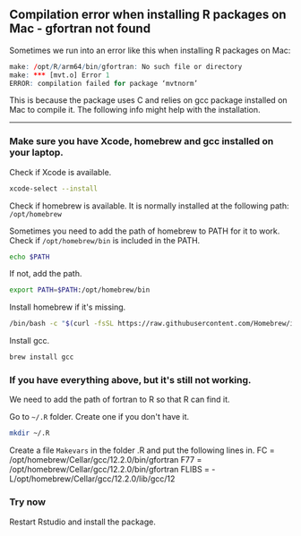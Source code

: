 ## Compilation error when installing R packages on Mac - gfortran not found

Sometimes we run into an error like this when installing R packages on Mac:

```R
make: /opt/R/arm64/bin/gfortran: No such file or directory
make: *** [mvt.o] Error 1
ERROR: compilation failed for package ‘mvtnorm’
```

This is because the package uses C and relies on gcc package installed on Mac to compile it. The following info might help with the installation.

---

### Make sure you have Xcode, homebrew and gcc installed on your laptop.

Check if Xcode is available.
```bash
xcode-select --install 
```

Check if homebrew is available. It is normally installed at the following path: `/opt/homebrew`

Sometimes you need to add the path of homebrew to PATH for it to work. Check if `/opt/homebrew/bin` is included in the PATH.
```bash
echo $PATH
```

If not, add the path.
```bash
export PATH=$PATH:/opt/homebrew/bin
```

Install homebrew if it's missing.
```bash
/bin/bash -c "$(curl -fsSL https://raw.githubusercontent.com/Homebrew/install/HEAD/install.sh)"
```

Install gcc.
```bash
brew install gcc
```

### If you have everything above, but it's still not working.
We need to add the path of fortran to R so that R can find it.

Go to `~/.R` folder. Create one if you don't have it. 
```bash
mkdir ~/.R
```

Create a file `Makevars` in the folder .R and put the following lines in.
FC = /opt/homebrew/Cellar/gcc/12.2.0/bin/gfortran
F77 = /opt/homebrew/Cellar/gcc/12.2.0/bin/gfortran
FLIBS = -L/opt/homebrew/Cellar/gcc/12.2.0/lib/gcc/12

### Try now
Restart Rstudio and install the package.
